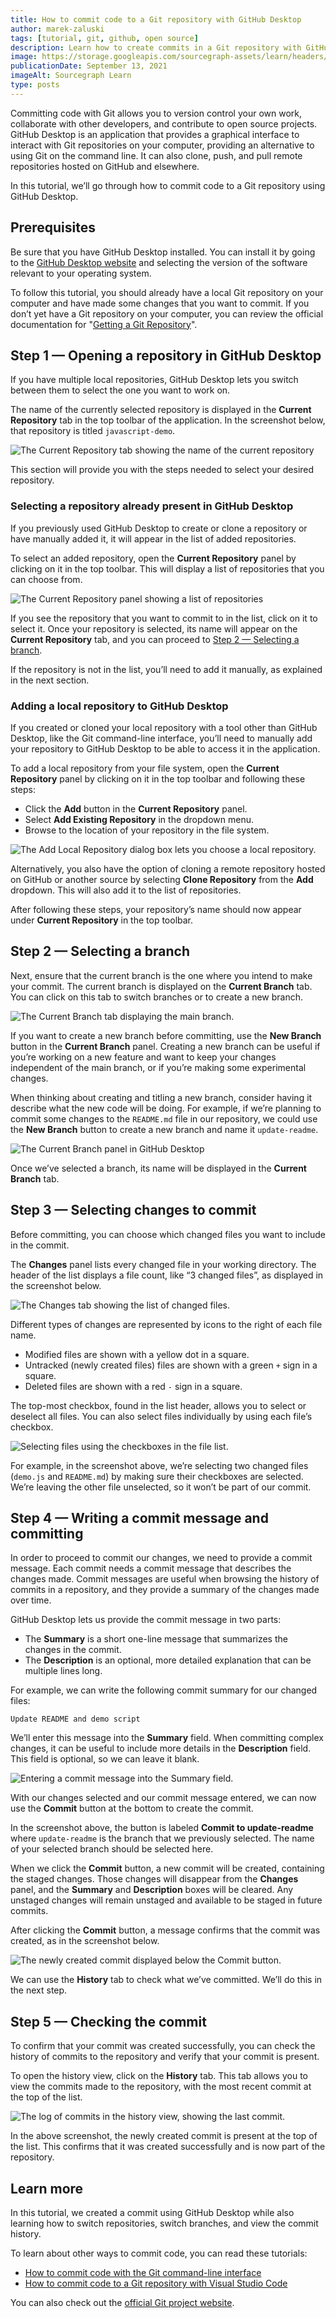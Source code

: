 ```yaml
---
title: How to commit code to a Git repository with GitHub Desktop
author: marek-zaluski
tags: [tutorial, git, github, open source]
description: Learn how to create commits in a Git repository with GitHub Desktop
image: https://storage.googleapis.com/sourcegraph-assets/learn/headers/sourcegraph-learn-04.png
publicationDate: September 13, 2021
imageAlt: Sourcegraph Learn
type: posts
---
```


Committing code with Git allows you to version control your own work, collaborate with other developers, and contribute to open source projects. GitHub Desktop is an application that provides a graphical interface to interact with Git repositories on your computer, providing an alternative to using Git on the command line. It can also clone, push, and pull remote repositories hosted on GitHub and elsewhere.

In this tutorial, we’ll go through how to commit code to a Git repository using GitHub Desktop.

## Prerequisites

Be sure that you have GitHub Desktop installed. You can install it by going to the [GitHub Desktop website](https://desktop.github.com/) and selecting the version of the software relevant to your operating system.

To follow this tutorial, you should already have a local Git repository on your computer and have made some changes that you want to commit. If you don’t yet have a Git repository on your computer, you can review the official documentation for "[Getting a Git Repository](https://git-scm.com/book/en/v2/Git-Basics-Getting-a-Git-Repository)".

## Step 1 — Opening a repository in GitHub Desktop

If you have multiple local repositories, GitHub Desktop lets you switch between them to select the one you want to work on.

The name of the currently selected repository is displayed in the **Current Repository** tab in the top toolbar of the application. In the screenshot below, that repository is titled `javascript-demo`.

![The Current Repository tab showing the name of the current repository](https://storage.googleapis.com/sourcegraph-assets/learn/tutorial-images/github-desktop-current-repository.png)

This section will provide you with the steps needed to select your desired repository.

### Selecting a repository already present in GitHub Desktop

If you previously used GitHub Desktop to create or clone a repository or have manually added it, it will appear in the list of added repositories.

To select an added repository, open the **Current Repository** panel by clicking on it in the top toolbar. This will display a list of repositories that you can choose from.

![The Current Repository panel showing a list of repositories](https://storage.googleapis.com/sourcegraph-assets/learn/tutorial-images/github-desktop-repositories.png)

If you see the repository that you want to commit to in the list, click on it to select it. Once your repository is selected, its name will appear on the **Current Repository** tab, and you can proceed to [Step 2 — Selecting a branch](#step-2--selecting-a-branch).

If the repository is not in the list, you’ll need to add it manually, as explained in the next section.

### Adding a local repository to GitHub Desktop

If you created or cloned your local repository with a tool other than GitHub Desktop, like the Git command-line interface, you’ll need to manually add your repository to GitHub Desktop to be able to access it in the application.

To add a local repository from your file system, open the **Current Repository** panel by clicking on it in the top toolbar and following these steps:

- Click the **Add** button in the **Current Repository** panel.
- Select **Add Existing Repository** in the dropdown menu.
- Browse to the location of your repository in the file system.

![The Add Local Repository dialog box lets you choose a local repository.](https://storage.googleapis.com/sourcegraph-assets/learn/tutorial-images/github-desktop-add-repository.png)

Alternatively, you also have the option of cloning a remote repository hosted on GitHub or another source by selecting **Clone Repository** from the **Add** dropdown. This will also add it to the list of repositories.

After following these steps, your repository’s name should now appear under **Current Repository** in the top toolbar.

## Step 2 — Selecting a branch

Next, ensure that the current branch is the one where you intend to make your commit. The current branch is displayed on the **Current Branch** tab. You can click on this tab to switch branches or to create a new branch.

![The Current Branch tab displaying the `main` branch.](https://storage.googleapis.com/sourcegraph-assets/learn/tutorial-images/github-desktop-current-branch-tab.png)

If you want to create a new branch before committing, use the **New Branch** button in the **Current Branch** panel. Creating a new branch can be useful if you’re working on a new feature and want to keep your changes independent of the main branch, or if you’re making some experimental changes.

When thinking about creating and titling a new branch, consider having it describe what the new code will be doing. For example, if we’re planning to commit some changes to the `README.md` file in our repository, we could use the **New Branch** button to create a new branch and name it `update-readme`.

![The **Current Branch** panel in GitHub Desktop](https://storage.googleapis.com/sourcegraph-assets/learn/tutorial-images/github-desktop-current-branch.png)

Once we’ve selected a branch, its name will be displayed in the **Current Branch** tab.

## Step 3 — Selecting changes to commit

Before committing, you can choose which changed files you want to include in the commit.

The **Changes** panel lists every changed file in your working directory. The header of the list displays a file count, like “3 changed files”, as displayed in the screenshot below.

![The Changes tab showing the list of changed files.](https://storage.googleapis.com/sourcegraph-assets/learn/tutorial-images/github-desktop-changes.png)

Different types of changes are represented by icons to the right of each file name.

- Modified files are shown with a yellow dot in a square.
- Untracked (newly created files) files are shown with a green `+` sign in a square.
- Deleted files are shown with a red `-` sign in a square.

The top-most checkbox, found in the list header, allows you to select or deselect all files. You can also select files individually by using each file’s checkbox.

![Selecting files using the checkboxes in the file list.](https://storage.googleapis.com/sourcegraph-assets/learn/tutorial-images/github-desktop-changes-selected.png)

For example, in the screenshot above, we’re selecting two changed files (`demo.js` and `README.md`) by making sure their checkboxes are selected. We’re leaving the other file unselected, so it won’t be part of our commit.

## Step 4 — Writing a commit message and committing

In order to proceed to commit our changes, we need to provide a commit message. Each commit needs a commit message that describes the changes made. Commit messages are useful when browsing the history of commits in a repository, and they provide a summary of the changes made over time.

GitHub Desktop lets us provide the commit message in two parts:

- The **Summary** is a short one-line message that summarizes the changes in the commit.
- The **Description** is an optional, more detailed explanation that can be multiple lines long.

For example, we can write the following commit summary for our changed files:

```
Update README and demo script
```

We’ll enter this message into the **Summary** field. When committing complex changes, it can be useful to include more details in the **Description** field. This field is optional, so we can leave it blank.

![Entering a commit message into the **Summary** field.](https://storage.googleapis.com/sourcegraph-assets/learn/tutorial-images/github-desktop-commit-message.png)

With our changes selected and our commit message entered, we can now use the **Commit** button at the bottom to create the commit.

In the screenshot above, the button is labeled **Commit to update-readme** where `update-readme` is the branch that we previously selected. The name of your selected branch should be selected here.

When we click the **Commit** button, a new commit will be created, containing the staged changes. Those changes will disappear from the **Changes** panel, and the **Summary** and **Description** boxes will be cleared. Any unstaged changes will remain unstaged and available to be staged in future commits.

After clicking the **Commit** button, a message confirms that the commit was created, as in the screenshot below.

![The newly created commit displayed below the **Commit** button.](https://storage.googleapis.com/sourcegraph-assets/learn/tutorial-images/github-desktop-committed.png)

We can use the **History** tab to check what we’ve committed. We’ll do this in the next step.

## Step 5 — Checking the commit

To confirm that your commit was created successfully, you can check the history of commits to the repository and verify that your commit is present.

To open the history view, click on the **History** tab. This tab allows you to view the commits made to the repository, with the most recent commit at the top of the list.

![The log of commits in the history view, showing the last commit.](https://storage.googleapis.com/sourcegraph-assets/learn/tutorial-images/github-desktop-history.png)

In the above screenshot, the newly created commit is present at the top of the list. This confirms that it was created successfully and is now part of the repository.

## Learn more

In this tutorial, we created a commit using GitHub Desktop while also learning how to switch repositories, switch branches, and view the commit history.

To learn about other ways to commit code, you can read these tutorials:

- [How to commit code with the Git command-line interface](/how-to-commit-code-with-the-git-command-line-interface)
- [How to commit code to a Git repository with Visual Studio Code](/how-to-commit-code-to-a-git-repository-with-visual-studio-code)

You can also check out the [official Git project website](https://git-scm.com/).
